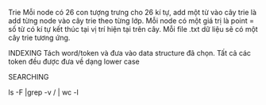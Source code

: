 
Trie
    Mỗi node có 26 con tượng trưng cho 26 kí tự, add một từ vào cây trie là add từng node vào cây trie theo từng lớp. Mỗi node có một giá trị là point = số từ có kí tự kết thúc tại vị trí hiện tại trên cây.
    Mỗi file .txt dữ liệu sẽ có một cây trie tương ứng.


INDEXING
    Tách word/token và đưa vào data structure đã chọn.
    Tất cả các token đều được đưa về dạng lower case
    
SEARCHING




ls -F |grep -v / | wc -l
